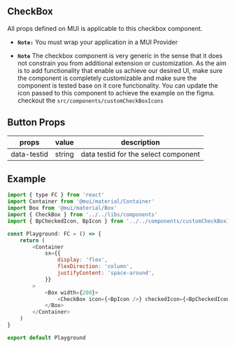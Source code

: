 ## CheckBox

All props defined on MUI is applicable to this checkbox component.

-   **`Note:`** You must wrap your application in a MUI Provider

-   **`Note`** The checkbox component is very generic in the sense that it does not constrain you from additional extension or customization. As the aim is to add functionality that enable us achieve our desired UI, make sure the component is completely customizable and make sure the component is tested base on it core functionality. You can update the icon passed to this component to achieve the example on the figma. checkout the `src/components/customCheckBoxIcons`

## Button Props

| props       | value  | description                          |
| ----------- | ------ | ------------------------------------ |
| data-testid | string | data testid for the select component |

## Example

```js
import { type FC } from 'react'
import Container from '@mui/material/Container'
import Box from '@mui/material/Box'
import { CheckBox } from '../../libs/components'
import { BpCheckedIcon, BpIcon } from '../../components/customCheckBoxIcons'

const Playground: FC = () => {
    return (
        <Container
            sx={{
                display: 'flex',
                flexDirection: 'column',
                justifyContent: 'space-around',
            }}
        >
            <Box width={200}>
                <CheckBox icon={<BpIcon />} checkedIcon={<BpCheckedIcon />} />
            </Box>
        </Container>
    )
}

export default Playground
```
